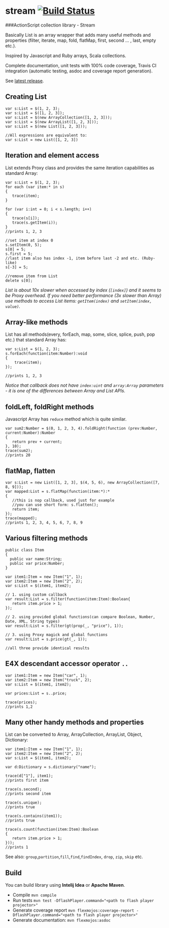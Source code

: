 # stream [![Build Status](https://api.travis-ci.org/kemsky/stream.svg)](https://travis-ci.org/kemsky/stream)
###ActionScript collection library - Stream

Basically List is an array wrapper that adds many useful methods and properties (filter, iterate, map, fold, flatMap, first, second ...  , last, empty etc.).

Inspired by Javascript and Ruby arrays, Scala collections. 

Complete documentation, unit tests with 100% code coverage, Travis CI integration (automatic testing, asdoc and coverage report generation).

See [latest release](https://github.com/kemsky/stream/releases/latest).

## Creating List
```as3
var s:List = $(1, 2, 3);
var s:List = $([1, 2, 3]);
var s:List = $(new ArrayCollection([1, 2, 3]));
var s:List = $(new ArrayList([1, 2, 3]));
var s:List = $(new List([1, 2, 3]));

//All expressions are equivalent to:
var s:List = new List([1, 2, 3])
```

## Iteration and element access
List extends Proxy class and provides the same iteration capabilities as standard Array:
```as3
var s:List = $(1, 2, 3);
for each (var item:* in s)
{
   trace(item);
}

for (var i:int = 0; i < s.length; i++)
{
   trace(s[i]);
   trace(s.getItem(i));
}
//prints 1, 2, 3

//set item at index 0
s.setItem(0, 5);
s[0] = 5;
s.first = 5;
//last item also has index -1, item before last -2 and etc. (Ruby-like)
s[-3] = 5;

//remove item from List
delete s[0];
```
*List is about 10x slower when accessed by index (`[index]`) and it seems to be Proxy overhead.
If you need better performance (3x slower than Array) use methods to access List items: `getItem(index)` and `setItem(index, value)`.*

## Array-like methods
List has all methods(every, forEach, map, some, slice, splice, push, pop etc.) that standard Array has:
```as3
var s:List = $(1, 2, 3);
s.forEach(function(item:Number):void
{
    trace(item);
});

//prints 1, 2, 3
```
*Notice that callback does not have `index:uint` and `array:Array` parameters -
it is one of the differences between Array and List APIs.*

## foldLeft, foldRight methods

Javascript Array has `reduce` method which is quite similar.
```as3
var sum2:Number = $(0, 1, 2, 3, 4).foldRight(function (prev:Number, current:Number):Number
{
   return prev + current;
}, 10);
trace(sum2);
//prints 20
```

## flatMap, flatten
```as3
var s:List = new List([1, 2, 3], $(4, 5, 6), new ArrayCollection([7, 8, 9]));
var mapped:List = s.flatMap(function(item:*):*
{
   //this is nop callback, used just for example
   //you can use short form: s.flatten();
   return item;
});
trace(mapped);
//prints 1, 2, 3, 4, 5, 6, 7, 8, 9
```

## Various filtering methods

```as3
public class Item
{
  public var name:String;
  public var price:Number;
}

var item1:Item = new Item("1", 1);
var item2:Item = new Item("2", 2);
var s:List = $(item1, item2);

// 1. using custom callback
var result:List = s.filter(function(item:Item):Boolean{
   return item.price > 1;
});

// 2. using provided global functions(can compare Boolean, Number, Date, XML, String types)
var result:List = s.filter(gt(prop(_, "price"), 1));

// 3. using Proxy magick and global functions
var result:List = s.price(gt(_, 1)); 

//all three provide identical results
```

## E4X descendant accessor operator `..`

```as3
var item1:Item = new Item("car", 1);
var item2:Item = new Item("truck", 2);
var s:List = $(item1, item2);

var prices:List = s..price;

trace(prices);
//prints 1,2
```

## Many other handy methods and properties
List can be converted to Array, ArrayCollection, ArrayList, Object, Dictionary:
```as3
var item1:Item = new Item("1", 1);
var item2:Item = new Item("2", 2);
var s:List = $(item1, item2);

var d:Dictionary = s.dictionary("name");

trace(d["1"], item1);
//prints first item

trace(s.second);
//prints second item

trace(s.unique);
//prints true

trace(s.contains(item1));
//prints true

trace(s.count(function(item:Item):Boolean
{
   return item.price > 1;
}));
//prints 1
```

See also: `group`,`partition`,`fill`,`find`,`findIndex`, `drop`, `zip`, `skip` etc.

## Build

You can build library using **Intelij Idea** or **Apache Maven**.
 - Compile `mvn compile`
 - Run tests `mvn test -DflashPlayer.command="<path to flash player projector>"`
 - Generate coverage report `mvn flexmojos:coverage-report -DflashPlayer.command="<path to flash player projector>"`
 - Generate documentation: `mvn flexmojos:asdoc`
